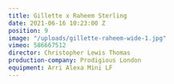 ```yaml
---
title: Gillette x Raheem Sterling
date: 2021-06-16 10:23:00 Z
position: 9
image: "/uploads/gillette-raheem-wide-1.jpg"
vimeo: 586667512
director: Christopher Lewis Thomas
production-company: Prodigious London
equipment: Arri Alexa Mini LF
---
```


